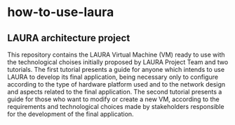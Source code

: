 # how-to-use-laura

## LAURA architecture project

This repository contains the LAURA Virtual Machine (VM) ready to use with the technological choises initially proposed by LAURA Project Team and two tutorials. The first tutorial presents a guide for anyone which intends to use LAURA to develop its final application, being necessary only to configure according to the type of hardware platform used and to the network design and aspects related to the final application. The second tutorial presents a guide for those who want to modify or create a new VM, according to the requirements and technological choices made by stakeholders responsible for the development of the final application.

